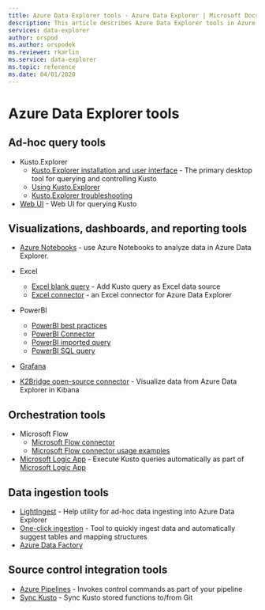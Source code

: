 ```yaml
---
title: Azure Data Explorer tools - Azure Data Explorer | Microsoft Docs
description: This article describes Azure Data Explorer tools in Azure Data Explorer.
services: data-explorer
author: orspod
ms.author: orspodek
ms.reviewer: rkarlin
ms.service: data-explorer
ms.topic: reference
ms.date: 04/01/2020
---
```

# Azure Data Explorer tools

## Ad-hoc query tools

* Kusto.Explorer
   * [Kusto.Explorer installation and user interface](./kusto-explorer.md) - The primary desktop tool for querying and controlling Kusto
   * [Using Kusto.Explorer](./kusto-explorer-using.md)
   * [Kusto.Explorer troubleshooting](./kusto-explorer-troubleshooting)
* [Web UI](../../web-query-data.md) - Web UI for querying Kusto

## Visualizations, dashboards, and reporting tools


* [Azure Notebooks](../../azure-notebooks.md) - use Azure Notebooks to analyze data in Azure Data Explorer.
* Excel
    * [Excel blank query](../../excel-blank-query.md) - Add Kusto query as Excel data source
    * [Excel connector](../../excel-connector.md) - an Excel connector for Azure Data Explorer 

* PowerBI

   * [PowerBI best practices](../../power-bi-best-practices.md)
   * [PowerBI Connector](../../power-bi-connector.md)
   * [PowerBI imported query](../../power-bi-imported-query.md) 
   * [PowerBI SQL query](../../power-bi-sql-query.md)

* [Grafana](../../grafana.md)
* [K2Bridge open-source connector](../../k2bridge.md) - Visualize data from Azure Data Explorer in Kibana

## Orchestration tools


* Microsoft Flow
    * [Microsoft Flow connector](../../flow.md)
    * [Microsoft Flow connector usage examples](../../flow-usage.md)
* [Microsoft Logic App](./logicapps.md) - Execute Kusto queries automatically as part of [Microsoft Logic App](https://docs.microsoft.com/azure/logic-apps/logic-apps-what-are-logic-apps)



## Data ingestion tools


* [LightIngest](../../lightingest.md) - Help utility for ad-hoc data ingesting into Azure Data Explorer
* [One-click ingestion](../../ingest-data-one-click.md) - Tool to quickly ingest data and automatically suggest tables and mapping structures
* [Azure Data Factory](azure-data-factory.md)


## Source control integration tools

* [Azure Pipelines](../../devops.md) - Invokes control commands as part of your pipeline
* [Sync Kusto](./synckusto.md) - Sync Kusto stored functions to/from Git
